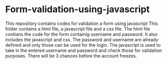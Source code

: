 # Form-validation-using-javascript
This repository contains codes for validation a form using javascript
This folder contains a html file, a javascript file and a css file.
The html file contians the code for  the form containig username and password. It also includes the javascript and css.
The password and username are already defined and only those can be used for the login.
The javascript is used to take in the entered username and password and check  those for validation purposes. There will be 3 chances before 
the account freezes.
